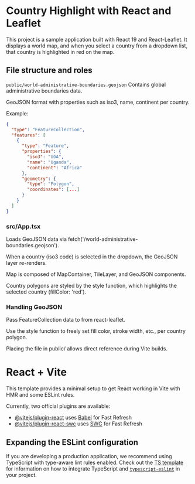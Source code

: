 # Country Highlight with React and Leaflet
This project is a sample application built with React 19 and React-Leaflet.
It displays a world map, and when you select a country from a dropdown list, that country is highlighted in red on the map.

## File structure and roles
`public/world-administrative-boundaries.geojson`
Contains global administrative boundaries data.

GeoJSON format with properties such as iso3, name, continent per country.

Example:

```json
{
  "type": "FeatureCollection",
  "features": [
    {
      "type": "Feature",
      "properties": {
        "iso3": "UGA",
        "name": "Uganda",
        "continent": "Africa"
      },
      "geometry": {
        "type": "Polygon",
        "coordinates": [...]
      }
    }
  ]
}
```

### src/App.tsx
Loads GeoJSON data via fetch('/world-administrative-boundaries.geojson').

When a country (iso3 code) is selected in the dropdown, the GeoJSON layer re-renders.

Map is composed of MapContainer, TileLayer, and GeoJSON components.

Country polygons are styled by the style function, which highlights the selected country (fillColor: 'red').

### Handling GeoJSON
Pass FeatureCollection data to <GeoJSON data={...} /> from react-leaflet.

Use the style function to freely set fill color, stroke width, etc., per country polygon.

Placing the file in public/ allows direct reference during Vite builds. 

# React + Vite

This template provides a minimal setup to get React working in Vite with HMR and some ESLint rules.

Currently, two official plugins are available:

- [@vitejs/plugin-react](https://github.com/vitejs/vite-plugin-react/blob/main/packages/plugin-react) uses [Babel](https://babeljs.io/) for Fast Refresh
- [@vitejs/plugin-react-swc](https://github.com/vitejs/vite-plugin-react/blob/main/packages/plugin-react-swc) uses [SWC](https://swc.rs/) for Fast Refresh

## Expanding the ESLint configuration

If you are developing a production application, we recommend using TypeScript with type-aware lint rules enabled. Check out the [TS template](https://github.com/vitejs/vite/tree/main/packages/create-vite/template-react-ts) for information on how to integrate TypeScript and [`typescript-eslint`](https://typescript-eslint.io) in your project.
